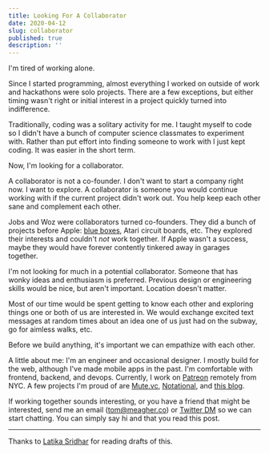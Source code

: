 ```yaml
---
title: Looking For A Collaborator
date: 2020-04-12
slug: collaborator
published: true
description: ''
---
```


I'm tired of working alone.

Since I started programming, almost everything I worked on outside of work and hackathons were solo projects. There are a few exceptions, but either timing wasn't right or initial interest in a project quickly turned into indifference.

Traditionally, coding was a solitary activity for me. I taught myself to code so I didn't have a bunch of computer science classmates to experiment with. Rather than put effort into finding someone to work with I just kept coding. It was easier in the short term.

Now, I'm looking for a collaborator.

A collaborator is not a co-founder. I don't want to start a company right now. I want to explore. A collaborator is someone you would continue working with if the current project didn't work out. You help keep each other sane and complement each other.

Jobs and Woz were collaborators turned co-founders. They did a bunch of projects before Apple: [blue boxes](https://en.wikipedia.org/wiki/Blue_box), Atari circuit boards, etc. They explored their interests and couldn't _not_ work together. If Apple wasn't a success, maybe they would have forever contently tinkered away in garages together.

I'm not looking for much in a potential collaborator. Someone that has wonky ideas and enthusiasm is preferred. Previous design or engineering skills would be nice, but aren't important. Location doesn't matter.

Most of our time would be spent getting to know each other and exploring things one or both of us are interested in. We would exchange excited text messages at random times about an idea one of us just had on the subway, go for aimless walks, etc.

Before we build anything, it's important we can empathize with each other.

A little about me: I'm an engineer and occasional designer. I mostly build for the web, although I've made mobile apps in the past. I'm comfortable with frontend, backend, and devops. Currently, I work on [Patreon](https://patreon.com) remotely from NYC. A few projects I'm proud of are [Mute.vc](https://mute.vc), [Notational](https://notational.co), and [this blog](https://meagher.co).

If working together sounds interesting, or you have a friend that might be interested, send me an email (tom@meagher.co) or [Twitter DM](https://twitter.com/awkweb) so we can start chatting. You can simply say hi and that you read this post.

---

Thanks to [Latika Sridhar](https://patreon.com/latika) for reading drafts of this.

